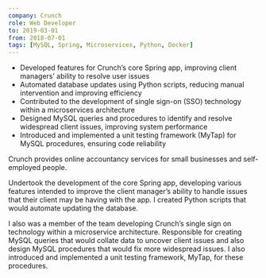 ```yaml
---
company: Crunch
role: Web Developer
to: 2019-03-01
from: 2018-07-01
tags: [MySQL, Spring, Microservices, Python, Docker]
---
```


<!--action-points-->

- Developed features for Crunch’s core Spring app, improving client managers’ ability to resolve user issues  
- Automated database updates using Python scripts, reducing manual intervention and improving efficiency
- Contributed to the development of single sign-on (SSO) technology within a microservices architecture
- Designed MySQL queries and procedures to identify and resolve widespread client issues, improving system performance
- Introduced and implemented a unit testing framework (MyTap) for MySQL procedures, ensuring code reliability

<!--full-description-->

Crunch provides online accountancy services for small businesses and self-employed people.

Undertook the development of the core Spring app, developing various features intended to improve the client manager’s ability to handle issues that their client may be having with the app. I created Python scripts that would automate updating the database.

I also was a member of the team developing Crunch’s single sign on technology within a microservice architecture. Responsible for creating MySQL queries that would collate data to uncover client issues and also design MySQL procedures that would fix more widespread issues. I also introduced and implemented a unit testing framework, MyTap, for these procedures.